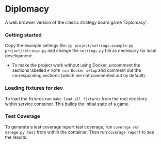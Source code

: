 # Diplomacy

A web browser version of the classic strategy board game 'Diplomacy'.

### Getting started

Copy the example settings file:
`cp project/settings.example.py project/settings.py` and change the
`settings.py` file as necessary for local development:

 * To make the project work without using Docker, uncomment the sections
   labelled `# NOTE non Docker setup` and comment out the corresponding
   sections (which are not commented out by default).

### Loading fixtures for dev

To load the fixtures run `make load_all_fixtures` from the root directory
within service container. This builds the initial state of a game.

### Test Coverage

To generate a test coverage report test coverage, run `coverage run manage.py
test` from within the container. Then run `coverage report` to see the results.
